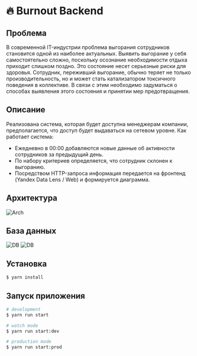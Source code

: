 # 🔥 Burnout Backend

## Проблема

В современной IT-индустрии проблема выгорания сотрудников становится одной из наиболее актуальных. Выявить выгорание у себя самостоятельно сложно, поскольку осознание необходимости отдыха приходит слишком поздно. Это состояние несет серьезные риски для здоровья. Сотрудник, переживший выгорание, обычно теряет не только производительность, но и может стать катализатором токсичного поведения в коллективе. В связи с этим необходимо задуматься о способах выявления этого состояния и принятии мер предотвращения.

## Описание

Реализована система, которая будет доступна менеджерам компании, предполагается, что доступ будет выдаваться на сетевом уровне. Как работает система:

- Ежедневно в 00:00 добавляются новые данные об активности сотрудников за предыдущий день.
- По набору критериев определяется, что сотрудник склонен к выгоранию.
- Посредством HTTP-запроса информация передается на фронтенд (Yandex Data Lens / Web) и формируется диаграмма.

## Архитектура

<img src="https://i.imgur.com/HWR1ucb.jpg" alt="Arch" />

## База данных

<img src="https://i.imgur.com/jp6k267.png" alt="DB" />
<img src="https://i.imgur.com/Kt3l9h0.png" alt="DB" />

## Установка

```bash
$ yarn install
```

## Запуск приложения

```bash
# development
$ yarn run start

# watch mode
$ yarn run start:dev

# production mode
$ yarn run start:prod
```
